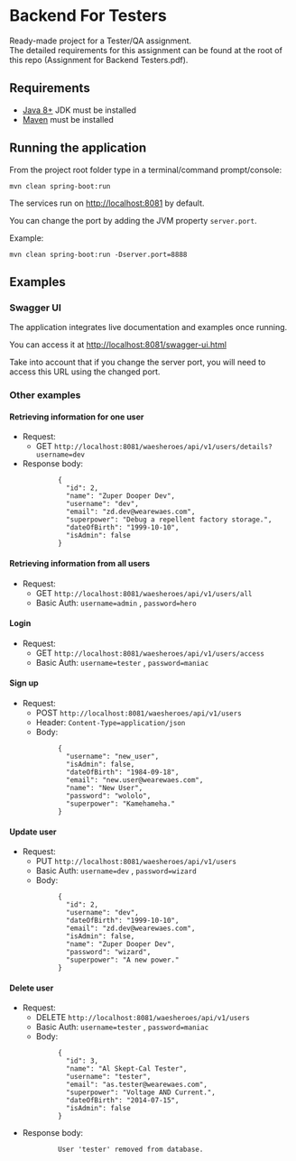 # Backend For Testers

Ready-made project for a Tester/QA assignment.  
The detailed requirements for this assignment can be found at the root of this repo (Assignment for Backend Testers.pdf).  

## Requirements

- [Java 8+](https://www.oracle.com/technetwork/java/javase/downloads/index.html) JDK must be installed
- [Maven](https://maven.apache.org/download.cgi) must be installed

## Running the application

From the project root folder type in a terminal/command prompt/console:

`mvn clean spring-boot:run`

The services run on [http://localhost:8081](http://localhost:8081) by default.

You can change the port by adding the JVM property `server.port`.

Example:

`mvn clean spring-boot:run -Dserver.port=8888`

## Examples

### Swagger UI

The application integrates live documentation and examples once running.

You can access it at [http://localhost:8081/swagger-ui.html](http://localhost:8081/swagger-ui.html)

Take into account that if you change the server port, you will need to access this URL using the changed port.

### Other examples

#### Retrieving information for one user

-  Request:
    - GET `http://localhost:8081/waesheroes/api/v1/users/details?username=dev`
-  Response body:  
```
            {
              "id": 2,
              "name": "Zuper Dooper Dev",
              "username": "dev",
              "email": "zd.dev@wearewaes.com",
              "superpower": "Debug a repellent factory storage.",
              "dateOfBirth": "1999-10-10",
              "isAdmin": false
            }
```

#### Retrieving information from all users

-  Request:
    - GET `http://localhost:8081/waesheroes/api/v1/users/all`  
    - Basic Auth: `username=admin` , `password=hero`

#### Login

-  Request:
    - GET `http://localhost:8081/waesheroes/api/v1/users/access`  
    - Basic Auth: `username=tester` , `password=maniac`

#### Sign up

-  Request:
    - POST `http://localhost:8081/waesheroes/api/v1/users`
    - Header: `Content-Type=application/json`
    - Body:
```
            {  
              "username": "new_user",  
              "isAdmin": false,  
              "dateOfBirth": "1984-09-18",  
              "email": "new.user@wearewaes.com",  
              "name": "New User",  
              "password": "wololo",
              "superpower": "Kamehameha."  
            }  
```

#### Update user

-  Request:
    - PUT `http://localhost:8081/waesheroes/api/v1/users`
    - Basic Auth: `username=dev` , `password=wizard`
    - Body:
```
            {  
              "id": 2,
              "username": "dev",
              "dateOfBirth": "1999-10-10",
              "email": "zd.dev@wearewaes.com",
              "isAdmin": false,
              "name": "Zuper Dooper Dev",
              "password": "wizard",
              "superpower": "A new power."
            }  
```

#### Delete user

-  Request:
    - DELETE `http://localhost:8081/waesheroes/api/v1/users`
    - Basic Auth: `username=tester` , `password=maniac`
    - Body:
```
            {
              "id": 3,
              "name": "Al Skept-Cal Tester",
              "username": "tester",
              "email": "as.tester@wearewaes.com",
              "superpower": "Voltage AND Current.",
              "dateOfBirth": "2014-07-15",
              "isAdmin": false
            }
```
-  Response body:
```
            User 'tester' removed from database.
```